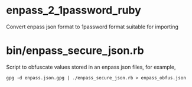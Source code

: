 # enpass_2_1password_ruby

Convert enpass json format to 1password format suitable for importing

# bin/enpass_secure_json.rb

Script to obfuscate values stored in an enpass json files, for example,

```
gpg -d enpass.json.gpg | ./enpass_secure_json.rb > enpass_obfus.json
```
